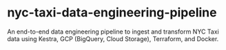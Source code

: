 # nyc-taxi-data-engineering-pipeline
An end-to-end data engineering pipeline to ingest and transform NYC Taxi data using Kestra, GCP (BigQuery, Cloud Storage), Terraform, and Docker.
